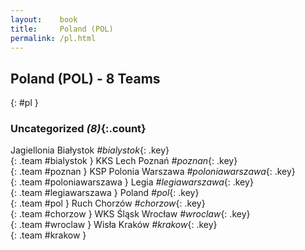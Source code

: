 ```yaml
---
layout:    book
title:     Poland (POL)
permalink: /pl.html
---
```


## Poland (POL) - 8 Teams
{: #pl }





### Uncategorized _(8)_{:.count}

Jagiellonia Białystok _#bialystok_{: .key} <br>
{: .team #bialystok }
KKS Lech Poznań _#poznan_{: .key} <br>
{: .team #poznan }
KSP Polonia Warszawa _#poloniawarszawa_{: .key} <br>
{: .team #poloniawarszawa }
Legia _#legiawarszawa_{: .key} <br>
{: .team #legiawarszawa }
Poland _#pol_{: .key} <br>
{: .team #pol }
Ruch Chorzów _#chorzow_{: .key} <br>
{: .team #chorzow }
WKS Śląsk Wrocław _#wroclaw_{: .key} <br>
{: .team #wroclaw }
Wisła Kraków _#krakow_{: .key} <br>
{: .team #krakow }


 
